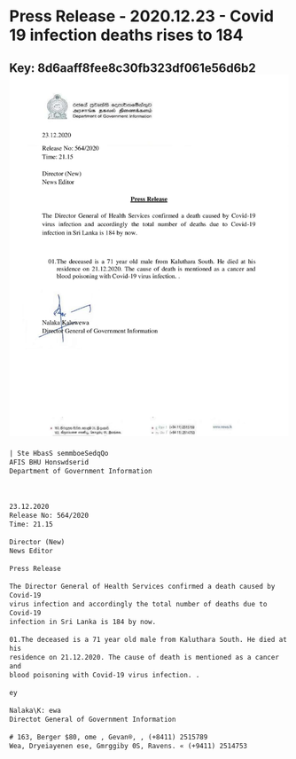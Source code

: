 # Press Release - 2020.12.23 - Covid 19 infection deaths rises to 184 
Key: 8d6aaff8fee8c30fb323df061e56d6b2 
![img](img/8d6aaff8fee8c30fb323df061e56d6b2.jpg)
---
```
| Ste HbasS semmboeSedqQo
AFIS BHU Honswdserid
Department of Government Information

 

23.12.2020
Release No: 564/2020
Time: 21.15

Director (New)
News Editor

Press Release

The Director General of Health Services confirmed a death caused by Covid-19
virus infection and accordingly the total number of deaths due to Covid-19
infection in Sri Lanka is 184 by now.

01.The deceased is a 71 year old male from Kaluthara South. He died at his
residence on 21.12.2020. The cause of death is mentioned as a cancer and
blood poisoning with Covid-19 virus infection. .

ey

Nalaka\K: ewa
Directot General of Government Information

# 163, Berger $80, ome , Gevan®, , (+8411) 2515789
Wea, Dryeiayenen ese, Gmrggiby 0S, Ravens. « (+9411) 2514753

```
